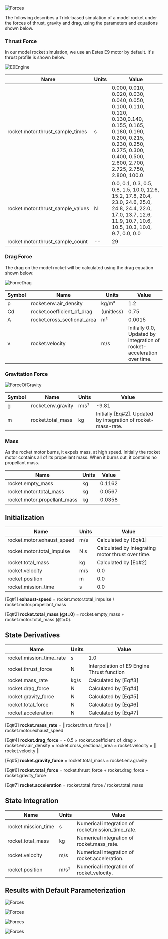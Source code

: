![Forces](images/Banner.png)

The following describes a Trick-based simulation of a model rocket under the forces of thrust,
gravity and drag, using the parameters and equations shown below. 

### Thrust Force

In our model rocket simulation, we use an Estes E9 motor by default.  It's thrust profile is shown below.

![E9Engine](images/E9_engine.png)

| Name                                | Units      | Value      |
|-------------------------------------|------------|------------|
| rocket.motor.thrust\_sample\_times  |     s      | 0.000, 0.010, 0.020, 0.030, 0.040, 0.050, 0.100, 0.110, 0.120, 0.130,0.140, 0.155, 0.165, 0.180, 0.190, 0.200, 0.215, 0.230, 0.250, 0.275, 0.300, 0.400, 0.500, 2.600, 2.700, 2.725, 2.750, 2.800, 100.0 |
| rocket.motor.thrust\_sample\_values |     N      | 0.0,  0.1,  0.3,  0.5,  0.8,  1.5, 10.0, 12.6, 15.2, 17.8, 20.4, 23.0, 24.6, 25.0, 24.8, 24.4, 22.0, 17.0, 13.7, 12.6, 11.9, 10.7, 10.6, 10.5, 10.3, 10.0,  9.7, 0.0, 0.0 |
| rocket.motor.thrust\_sample\_count  |    --      |   29         |
    

### Drag Force
The drag on the model rocket will be calculated using the drag equation shown below:

![ForceDrag](images/F_drag_eqn.png)

| Symbol | Name                          | Units      | Value      |
|--------|-------------------------------|------------|------------|
| &#x3C1;| rocket.env.air\_density       | kg/m&#xB3; | 1.2        |
| Cd     | rocket.coefficient\_of\_drag  | (unitless) | 0.75       |
| A      | rocket.cross\_sectional\_area | m&#xB2;    | 0.0015     |
| v      | rocket.velocity               |   m/s      | Initially 0.0, Updated by integration of rocket-acceleration over time.|


### Gravitation Force

![ForceOfGravity](images/F_grav_eqn.png)

| Symbol | Name                        | Units     | Value      |
|--------|-----------------------------|-----------|------------|
| g      | rocket.env.gravity          | m/s&#xB2; | -9.81      |
| m      | rocket.total\_mass          | kg        | Initially [Eq#2]. Updated by integration of rocket-mass-rate. |

### Mass
As the rocket motor burns, it expels mass, at high speed. Initially the rocket
motor contains all of its propellant mass. When it burns out, it contains no propellant mass.

| Name                          | Units | Value  |
|-------------------------------|-------|--------|
| rocket.empty\_mass            | kg    | 0.1162 |
| rocket.motor.total\_mass      | kg    | 0.0567 |
| rocket.motor.propellant\_mass | kg    | 0.0358 |


## Initialization

| Name                         | Units | Value |
|------------------------------|-------|-------|
| rocket.motor.exhaust\_speed  | m/s   | Calculated by [Eq#1] |
| rocket.motor.total\_impulse  | N s   | Calculated by integrating motor thrust over time. |
| rocket.total\_mass           | kg    | Calculated by [Eq#2] |
| rocket.velocity              | m/s   | 0.0   |
| rocket.position              | m     | 0.0   |
| rocket.mission\_time         | s     | 0.0   |

[Eq#1] **exhaust-speed** = rocket.motor.total\_impulse / rocket.motor.propellant\_mass

[Eq#2] **rocket.total\_mass (@t=0)** = rocket.empty\_mass + rocket.motor.total\_mass (@t=0).


## State Derivatives

| Name                        | Units | Value  |
|-----------------------------|-------|--------|
| rocket.mission\_time\_rate  | s     | 1.0    |
| rocket.thrust\_force        | N     | Interpolation of E9 Engine Thrust function |
| rocket.mass\_rate           | kg/s  | Calculated by [Eq#3] |
| rocket.drag\_force          | N     | Calculated by [Eq#4] |
| rocket.gravity\_force       | N     | Calculated by [Eq#5] |
| rocket.total\_force         | N     | Calculated by [Eq#6] |
| rocket.acceleration         | N     | Calculated by [Eq#7] |

[Eq#3] **rocket.mass\_rate** =  &#x2016; rocket.thrust\_force &#x2016; / rocket.motor.exhaust\_speed

[Eq#4] **rocket.drag\_force** = - 0.5 &#xd7; rocket.coefficient\_of\_drag &#xd7; rocket.env.air\_density &#xd7; rocket.cross\_sectional\_area &#xd7; rocket.velocity &#xd7; &#x2016; rocket.velocity &#x2016;

[Eq#5] **rocket.gravity\_force** = rocket.total\_mass &#xd7; rocket.env.gravity

[Eq#6] **rocket.total\_force** = rocket.thrust\_force + rocket.drag\_force + rocket.gravity\_force

[Eq#7] **rocket.acceleration** = rocket.total\_force  / rocket.total\_mass


## State Integration

| Name                   | Units     | Value                                                      |
|------------------------|-----------|------------------------------------------------------------|
| rocket.mission\_time   | s         | Numerical integration of rocket.mission\_time\_rate. |
| rocket.total\_mass     | kg        | Numerical integration of rocket.mass\_rate.  |
| rocket.velocity        | m/s       | Numerical integration of rocket.acceleration.|
| rocket.position        | m/s&#xB2; | Numerical integration of rocket.velocity.    |


## Results with Default Parameterization

![Forces](images/Forces.png)

![Forces](images/Position.png)

![Forces](images/Velocity.png)

![Forces](images/Mass.png)
